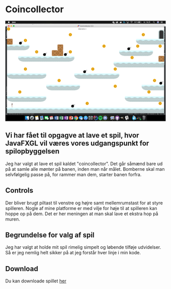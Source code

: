 # Coincollector
![](src/assets/textures/coincollector.png)

## Vi har fået til opgagve at lave et spil, hvor JavaFXGL vil væres vores udgangspunkt for spilopbyggelsen 
Jeg har valgt at lave et spil kaldet "coincollector". Det går såmænd bare ud på at samle alle mønter på banen, inden man når målet. Bomberne skal man selvfølgelig passe på, for rammer man dem, starter banen forfra. 

## Controls
Der bliver brugt piltast til venstre og højre samt mellemrumstast for at styre spilleren.
Nogle af mine platforme er med vilje for høje til at spilleren kan hoppe op på dem. 
Det er her meningen at man skal lave et ekstra hop på muren.

## Begrundelse for valg af spil
Jeg har valgt at holde mit spil rimelig simpelt og løbende tilføje udvidelser. Så er jeg nemlig helt sikker på at jeg forstår hver linje i min kode. 


## Download
Du kan downloade spillet [her](https://github.com/nicklasbring/Spiludvikling/raw/master/releases/spiludvikling.jar)
